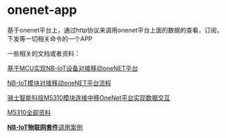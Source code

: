 # onenet-app
基于onenet平台上，通过http协议来调用onenet平台上面的数据的查看，订阅，下发等一切相关命令的一个APP

一些相关的文档或者资料：

[基于MCU实现NB-IoT设备对接移动oneNET平台](https://blog.csdn.net/liwei16611/article/details/82733521)

[NB-IoT模块对接移动oneNET平台流程](https://blog.csdn.net/liwei16611/article/details/82704637)

[骑士智能科技M5310模块连接中移OneNet平台实现数据交互](https://blog.csdn.net/weixin_43172567/article/details/83616106?utm_medium=distribute.pc_relevant.none-task-blog-BlogCommendFromMachineLearnPai2-1.add_param_isCf&depth_1-utm_source=distribute.pc_relevant.none-task-blog-BlogCommendFromMachineLearnPai2-1.add_param_isCf)

[M5310全部资料](https://open.iot.10086.cn/bbs/thread-19650-1-1.html)

[**NB-IoT物联网套件**调用案例](https://open.iot.10086.cn/doc/nb-iot/book/introduce/introduce.html)